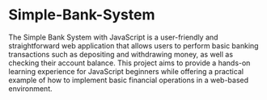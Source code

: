 # Simple-Bank-System
The Simple Bank System with JavaScript is a user-friendly and straightforward web application that allows users to perform basic banking transactions such as depositing and withdrawing money, as well as checking their account balance. This project aims to provide a hands-on learning experience for JavaScript beginners while offering a practical example of how to implement basic financial operations in a web-based environment.
